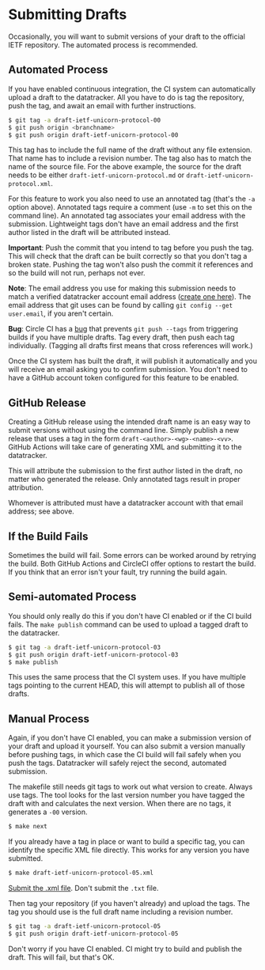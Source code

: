 # Submitting Drafts

Occasionally, you will want to submit versions of your draft to the official
IETF repository.  The automated process is recommended.


## Automated Process

If you have enabled continuous integration, the CI system can automatically
upload a draft to the datatracker.  All you have to do is tag the repository,
push the tag, and await an email with further instructions.

```sh
$ git tag -a draft-ietf-unicorn-protocol-00
$ git push origin <branchname>
$ git push origin draft-ietf-unicorn-protocol-00
```

This tag has to include the full name of the draft without any file extension.
That name has to include a revision number.  The tag also has to match the name
of the source file.  For the above example, the source for the draft needs to
be either `draft-ietf-unicorn-protocol.md` or
`draft-ietf-unicorn-protocol.xml`.

For this feature to work you also need to use an annotated tag (that's the `-a`
option above).  Annotated tags require a comment (use `-m` to set this on the
command line).  An annotated tag associates your email address with the
submission.  Lightweight tags don't have an email address and the first author
listed in the draft will be attributed instead.

**Important**: Push the commit that you intend to tag before you push the tag.
This will check that the draft can be built correctly so that you don't tag a
broken state.  Pushing the tag won't also push the commit it references and so
the build will not run, perhaps not ever.

**Note**: The email address you use for making this submission needs to match a
verified datatracker account email address ([create one
here](https://datatracker.ietf.org/accounts/create/)).  The email address that
git uses can be found by calling `git config --get user.email`, if you aren't
certain.

**Bug**: Circle CI has a [bug](https://support.circleci.com/hc/en-us/articles/115013854347-Jobs-builds-not-triggered-when-pushing-tag)
that prevents `git push --tags` from triggering builds if you have multiple drafts.
Tag every draft, then push each tag individually.  (Tagging all drafts first means
that cross references will work.)

Once the CI system has built the draft, it will publish it automatically and you
will receive an email asking you to confirm submission.  You don't need to have
a GitHub account token configured for this feature to be enabled.


## GitHub Release

Creating a GitHub release using the intended draft name is an easy way to submit
versions without using the command line.  Simply publish a new release that uses
a tag in the form `draft-<author>-<wg>-<name>-<vv>`.  GitHub Actions will take
care of generating XML and submitting it to the datatracker.

This will attribute the submission to the first author listed in the draft, no
matter who generated the release.  Only annotated tags result in proper
attribution.

Whomever is attributed must have a datatracker account with that email address;
see above.


## If the Build Fails

Sometimes the build will fail.  Some errors can be worked around by retrying the
build.  Both GitHub Actions and CircleCI offer options to restart the build.
If you think that an error isn't your fault, try running the build again.


## Semi-automated Process

You should only really do this if you don't have CI enabled or if the CI build
fails.  The `make publish` command can be used to upload a tagged draft to the
datatracker.

```sh
$ git tag -a draft-ietf-unicorn-protocol-03
$ git push origin draft-ietf-unicorn-protocol-03
$ make publish
```

This uses the same process that the CI system uses.  If you have multiple tags
pointing to the current HEAD, this will attempt to publish all of those drafts.


## Manual Process

Again, if you don't have CI enabled, you can make a submission version of your
draft and upload it yourself.  You can also submit a version manually before
pushing tags, in which case the CI build will fail safely when you push the
tags.  Datatracker will safely reject the second, automated submission.

The makefile still needs git tags to work out what version to create.  Always
use tags.  The tool looks for the last version number you have tagged the draft
with and calculates the next version.  When there are no tags, it generates a
`-00` version.

```sh
$ make next
```

If you already have a tag in place or want to build a specific tag, you can
identify the specific XML file directly.  This works for any version you have
submitted.

```sh
$ make draft-ietf-unicorn-protocol-05.xml
```

[Submit the .xml file](https://datatracker.ietf.org/submit/).  Don't submit the
`.txt` file.

Then tag your repository (if you haven't already) and upload the tags.  The tag
you should use is the full draft name including a revision number.

```sh
$ git tag -a draft-ietf-unicorn-protocol-05
$ git push origin draft-ietf-unicorn-protocol-05
```

Don't worry if you have CI enabled.  CI might try to build and publish the
draft.  This will fail, but that's OK.
